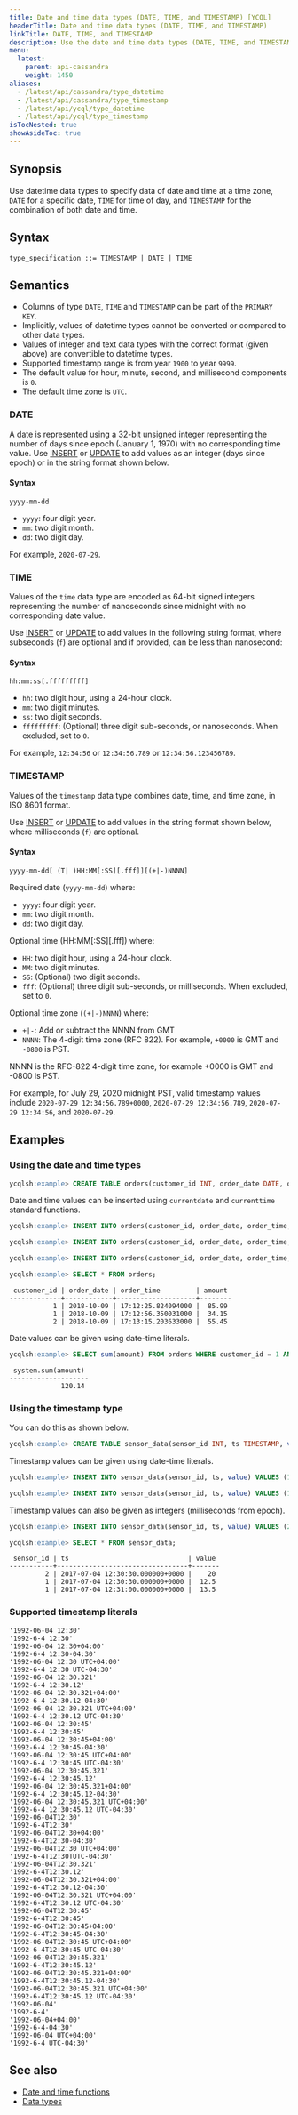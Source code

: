 ```yaml
---
title: Date and time data types (DATE, TIME, and TIMESTAMP) [YCQL]
headerTitle: Date and time data types (DATE, TIME, and TIMESTAMP)
linkTitle: DATE, TIME, and TIMESTAMP
description: Use the date and time data types (DATE, TIME, and TIMESTAMP) to specify dates and time.
menu:
  latest:
    parent: api-cassandra
    weight: 1450
aliases:
  - /latest/api/cassandra/type_datetime
  - /latest/api/cassandra/type_timestamp
  - /latest/api/ycql/type_datetime
  - /latest/api/ycql/type_timestamp
isTocNested: true
showAsideToc: true
---
```


## Synopsis

Use datetime data types to specify data of date and time at a time zone, `DATE` for a specific date, `TIME` for time of day, and `TIMESTAMP` for the combination of both date and time.

## Syntax

```ebnf
type_specification ::= TIMESTAMP | DATE | TIME
```

## Semantics

- Columns of type `DATE`, `TIME` and `TIMESTAMP` can be part of the `PRIMARY KEY`.
- Implicitly, values of datetime types cannot be converted or compared to other data types.
- Values of integer and text data types with the correct format (given above) are convertible to datetime types.
- Supported timestamp range is from year `1900` to year `9999`.
- The default value for hour, minute, second, and millisecond components is `0`.
- The default time zone is `UTC`.

### DATE

A date is represented using a 32-bit unsigned integer representing the number of days since epoch (January 1, 1970) with no corresponding time value.
Use [INSERT](../dml_insert) or [UPDATE](../dml_update) to add values as an integer (days since epoch) or in the string format shown below.

#### Syntax

```
yyyy-mm-dd
```

- `yyyy`: four digit year.
- `mm`: two digit month.
- `dd`: two digit day.

For example, `2020-07-29`.

### TIME

Values of the `time` data type are encoded as 64-bit signed integers representing the number of nanoseconds since midnight with no corresponding date value.

Use [INSERT](../dml_insert) or [UPDATE](../dml_update) to add values in the following string format, where subseconds (`f`) are optional and if provided, can be less than nanosecond:

#### Syntax

```
hh:mm:ss[.fffffffff]
```

- `hh`: two digit hour, using a 24-hour clock.
- `mm`: two digit minutes.
- `ss`: two digit seconds.
- `fffffffff`: (Optional) three digit sub-seconds, or nanoseconds. When excluded, set to `0`.

For example, `12:34:56` or `12:34:56.789` or `12:34:56.123456789`.

### TIMESTAMP

Values of the `timestamp` data type combines date, time, and time zone, in ISO 8601 format.

Use [INSERT](../dml_insert) or [UPDATE](../dml_update) to add values in the string format shown below, where milliseconds (`f`) are optional.

#### Syntax

```
yyyy-mm-dd[ (T| )HH:MM[:SS][.fff]][(+|-)NNNN]
```

Required date (`yyyy-mm-dd`) where:

- `yyyy`: four digit year.
- `mm`: two digit month.
- `dd`: two digit day.

Optional time (HH:MM[:SS][.fff]) where:

- `HH`: two digit hour, using a 24-hour clock.
- `MM`: two digit minutes.
- `SS`: (Optional) two digit seconds.
- `fff`: (Optional) three digit sub-seconds, or milliseconds. When excluded, set to `0`.

Optional time zone (`(+|-)NNNN`) where:

- `+|-`: Add or subtract the NNNN from GMT
- `NNNN`: The 4-digit time zone (RFC 822). For example, `+0000` is GMT and `-0800` is PST.

NNNN is the RFC-822 4-digit time zone, for example +0000 is GMT and -0800 is PST.

For example, for July 29, 2020 midnight PST, valid timestamp values include `2020-07-29 12:34:56.789+0000`, `2020-07-29 12:34:56.789`, `2020-07-29 12:34:56`, and `2020-07-29`.

## Examples

### Using the date and time types

```sql
ycqlsh:example> CREATE TABLE orders(customer_id INT, order_date DATE, order_time TIME, amount DECIMAL, PRIMARY KEY ((customer_id), order_date, order_time));
```

Date and time values can be inserted using `currentdate` and `currenttime` standard functions.

```sql
ycqlsh:example> INSERT INTO orders(customer_id, order_date, order_time, amount) VALUES (1, currentdate(), currenttime(), 85.99);
```

```sql
ycqlsh:example> INSERT INTO orders(customer_id, order_date, order_time, amount) VALUES (1, currentdate(), currenttime(), 34.15);
```

```sql
ycqlsh:example> INSERT INTO orders(customer_id, order_date, order_time, amount) VALUES (2, currentdate(), currenttime(), 55.45);
```

```sql
ycqlsh:example> SELECT * FROM orders;
```

```output
 customer_id | order_date | order_time         | amount
-------------+------------+--------------------+--------
           1 | 2018-10-09 | 17:12:25.824094000 |  85.99
           1 | 2018-10-09 | 17:12:56.350031000 |  34.15
           2 | 2018-10-09 | 17:13:15.203633000 |  55.45
```

Date values can be given using date-time literals.

```sql
ycqlsh:example> SELECT sum(amount) FROM orders WHERE customer_id = 1 AND order_date = '2018-10-09';
```

```output
 system.sum(amount)
--------------------
             120.14
```

### Using the timestamp type

You can do this as shown below.

```sql
ycqlsh:example> CREATE TABLE sensor_data(sensor_id INT, ts TIMESTAMP, value FLOAT, PRIMARY KEY(sensor_id, ts));
```

Timestamp values can be given using date-time literals.

```sql
ycqlsh:example> INSERT INTO sensor_data(sensor_id, ts, value) VALUES (1, '2017-07-04 12:30:30 UTC', 12.5);
```

```sql
ycqlsh:example> INSERT INTO sensor_data(sensor_id, ts, value) VALUES (1, '2017-07-04 12:31 UTC', 13.5);
```

Timestamp values can also be given as integers (milliseconds from epoch).

```sql
ycqlsh:example> INSERT INTO sensor_data(sensor_id, ts, value) VALUES (2, 1499171430000, 20);
```

```sql
ycqlsh:example> SELECT * FROM sensor_data;
```

```output
 sensor_id | ts                              | value
-----------+---------------------------------+-------
         2 | 2017-07-04 12:30:30.000000+0000 |    20
         1 | 2017-07-04 12:30:30.000000+0000 |  12.5
         1 | 2017-07-04 12:31:00.000000+0000 |  13.5
```

### Supported timestamp literals

```output
'1992-06-04 12:30'
'1992-6-4 12:30'
'1992-06-04 12:30+04:00'
'1992-6-4 12:30-04:30'
'1992-06-04 12:30 UTC+04:00'
'1992-6-4 12:30 UTC-04:30'
'1992-06-04 12:30.321'
'1992-6-4 12:30.12'
'1992-06-04 12:30.321+04:00'
'1992-6-4 12:30.12-04:30'
'1992-06-04 12:30.321 UTC+04:00'
'1992-6-4 12:30.12 UTC-04:30'
'1992-06-04 12:30:45'
'1992-6-4 12:30:45'
'1992-06-04 12:30:45+04:00'
'1992-6-4 12:30:45-04:30'
'1992-06-04 12:30:45 UTC+04:00'
'1992-6-4 12:30:45 UTC-04:30'
'1992-06-04 12:30:45.321'
'1992-6-4 12:30:45.12'
'1992-06-04 12:30:45.321+04:00'
'1992-6-4 12:30:45.12-04:30'
'1992-06-04 12:30:45.321 UTC+04:00'
'1992-6-4 12:30:45.12 UTC-04:30'
'1992-06-04T12:30'
'1992-6-4T12:30'
'1992-06-04T12:30+04:00'
'1992-6-4T12:30-04:30'
'1992-06-04T12:30 UTC+04:00'
'1992-6-4T12:30TUTC-04:30'
'1992-06-04T12:30.321'
'1992-6-4T12:30.12'
'1992-06-04T12:30.321+04:00'
'1992-6-4T12:30.12-04:30'
'1992-06-04T12:30.321 UTC+04:00'
'1992-6-4T12:30.12 UTC-04:30'
'1992-06-04T12:30:45'
'1992-6-4T12:30:45'
'1992-06-04T12:30:45+04:00'
'1992-6-4T12:30:45-04:30'
'1992-06-04T12:30:45 UTC+04:00'
'1992-6-4T12:30:45 UTC-04:30'
'1992-06-04T12:30:45.321'
'1992-6-4T12:30:45.12'
'1992-06-04T12:30:45.321+04:00'
'1992-6-4T12:30:45.12-04:30'
'1992-06-04T12:30:45.321 UTC+04:00'
'1992-6-4T12:30:45.12 UTC-04:30'
'1992-06-04'
'1992-6-4'
'1992-06-04+04:00'
'1992-6-4-04:30'
'1992-06-04 UTC+04:00'
'1992-6-4 UTC-04:30'
 ```

## See also

- [Date and time functions](../function_datetime)
- [Data types](..#data-types)
